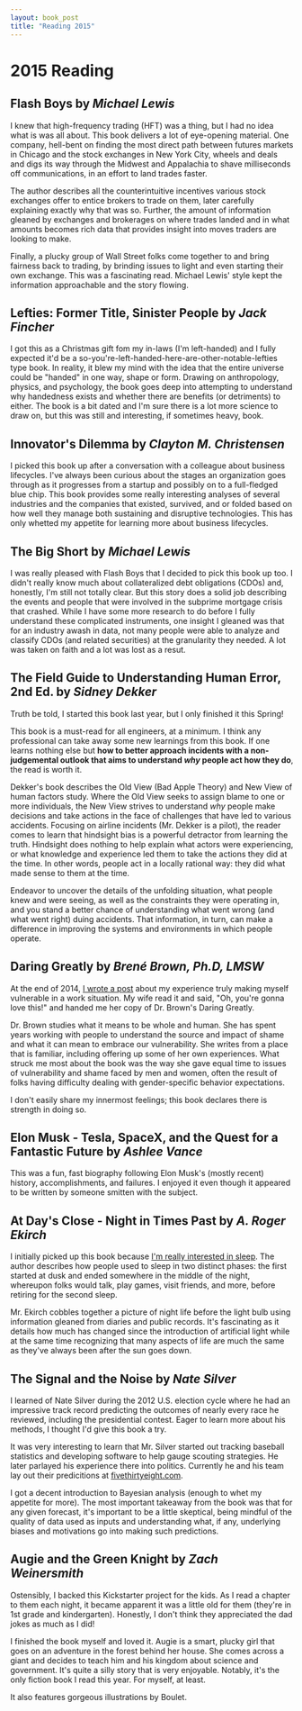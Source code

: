 ```yaml
---
layout: book_post
title: "Reading 2015"
---
```


# 2015 Reading

## Flash Boys by *Michael Lewis*

I knew that high-frequency trading (HFT) was a thing, but I had no
idea what is was all about. This book delivers a lot of eye-opening
material. One company, hell-bent on finding the most direct path between
futures markets in Chicago and the stock exchanges in New York City,
wheels and deals and digs its way through the Midwest and Appalachia
to shave milliseconds off communications, in an effort to land trades
faster.

The author describes all the counterintuitive incentives various stock
exchanges offer to entice brokers to trade on them, later carefully
explaining exactly why that was so. Further, the amount of information
gleaned by exchanges and brokerages on where trades landed and in what
amounts becomes rich data that provides insight into moves traders are
looking to make.

Finally, a plucky group of Wall Street folks come together to and bring
fairness back to trading, by brinding issues to light and even starting
their own exchange. This was a fascinating read. Michael Lewis' style
kept the information approachable and the story flowing.

## Lefties: Former Title, Sinister People by *Jack Fincher*

I got this as a Christmas gift fom my in-laws (I'm left-handed) and I
fully expected it'd be a so-you're-left-handed-here-are-other-notable-lefties
type book. In reality, it blew my mind with the idea that the entire
universe could be "handed" in one way, shape or form. Drawing on
anthropology, physics, and psychology, the book goes deep into attempting
to understand why handedness exists and whether there are benefits (or
detriments) to either. The book is a bit dated and I'm sure there is a
lot more science to draw on, but this was still and interesting, if
sometimes heavy, book.

## Innovator's Dilemma by *Clayton M. Christensen*

I picked this book up after a conversation with a colleague about business
lifecycles. I've always been curious about the stages an organization goes
through as it progresses from a startup and possibly on to a full-fledged
blue chip. This book provides some really interesting analyses of several
industries and the companies that existed, survived, and or folded based
on how well they manage both sustaining and disruptive technologies. This
has only whetted my appetite for learning more about business lifecycles.

## The Big Short by *Michael Lewis*

I was really pleased with Flash Boys that I decided to
pick this book up too. I didn't really know much about collateralized
debt obligations (CDOs) and, honestly, I'm still not totally clear. But
this story does a solid job describing the events and people that were
involved in the subprime mortgage crisis that crashed. While I have some
more research to do before I fully understand these complicated instruments,
one insight I gleaned was that for an industry awash in data, not many
people were able to analyze and classify CDOs (and related securities)
at the granularity they needed. A lot was taken on faith and a lot was
lost as a resut.

## The Field Guide to Understanding Human Error, 2nd Ed. by *Sidney Dekker*
 
Truth be told, I started this book last year, but I only finished it this
Spring!

This book is a must-read for all engineers, at a minimum. I think any
professional can take away some new learnings from this book. If one
learns nothing else but **how to better approach incidents with a
non-judgemental outlook that aims to understand *why* people act how
they do**, the read is worth it.

Dekker's book describes the Old View (Bad Apple Theory)
and New View of human factors study. Where the Old View seeks to assign
blame to one or more individuals, the New View strives to understand
*why* people make decisions and take actions in the face of challenges
that have led to various accidents. Focusing on airline incidents (Mr.
Dekker is a pilot), the reader comes to learn that hindsight bias is
a powerful detractor from learning the truth. Hindsight does nothing to
help explain what actors were experiencing, or what knowledge and experience
led them to take the actions they did at the time. In other words, people
act in a locally rational way: they did what made sense to them at the time.

Endeavor to uncover the details of the unfolding situation, what people knew
and were seeing, as well as the constraints they were operating in, and you
stand a better chance of understanding what went wrong (and what went right)
duing accidents. That information, in turn, can make a difference in 
improving the systems and environments in which people operate.

## Daring Greatly by *Brené Brown, Ph.D, LMSW*

At the end of 2014, [I wrote a post](/posts/be-vulnerable/) about
my experience truly making myself vulnerable in a work situation. My wife
read it and said, "Oh, you're gonna love this!" and handed me her copy of Dr.
Brown's Daring Greatly.

Dr. Brown studies what it means to be whole and human. She has
spent years working with people to understand the source and impact of shame
and what it can mean to embrace our vulnerability. She writes from a place
that is familiar, including offering up some of her own experiences. What
struck me most about the book was the way she gave equal time to issues of
vulnerability and shame faced by men and women, often the result of folks
having difficulty dealing with gender-specific behavior expectations.

I don't easily share my innermost feelings; this book declares there is
strength in doing so.

## Elon Musk - Tesla, SpaceX, and the Quest for a Fantastic Future by *Ashlee Vance*

This was a fun, fast biography following Elon Musk's (mostly recent) history,
accomplishments, and failures. I enjoyed it even though it appeared to be written
by someone smitten with the subject.

## At Day's Close - Night in Times Past by *A. Roger Ekirch*

I initially picked up this book because
[I'm really interested in sleep](/posts/sleep-driven-development/).
The author describes how people used
to sleep in two distinct phases: the first started at dusk and ended somewhere
in the middle of the night, whereupon folks would talk, play games,
visit friends, and more, before retiring for the second sleep.

Mr. Ekirch cobbles together a picture of night life before the light bulb
using information gleaned from diaries and public records. It's fascinating
as it details how much has changed since the introduction of artificial
light while at the same time recognizing that many aspects of life
are much the same as they've always been after the sun goes down.

## The Signal and the Noise by *Nate Silver*

I learned of Nate Silver during the 2012 U.S. election cycle where he had
an impressive track record predicting the outcomes of nearly every race
he reviewed, including the presidential contest. Eager to learn more about
his methods, I thought I'd give this book a try.

It was very interesting to learn that Mr. Silver started out tracking baseball
statistics and developing software to help gauge scouting strategies. He
later parlayed his experience there into politics. Currently he and his team
lay out their predicitions at
[fivethirtyeight.com](http://fivethirtyeight.com/).

I got a decent introduction to Bayesian analysis (enough to whet my appetite
for more). The most important takeaway from the book was that for any given
forecast, it's important to be a little skeptical, being mindful of the quality
of data used as inputs and understanding what, if any, underlying biases and
motivations go into making such predictions.

## Augie and the Green Knight by *Zach Weinersmith*

Ostensibly, I backed this Kickstarter project for the kids. As I read a
chapter to them each night, it became apparent it was a little old for them
(they're in 1st grade and kindergarten). Honestly, I don't think they
appreciated the dad jokes as much as I did!

I finished the book myself and loved it. Augie is a smart, plucky girl
that goes on an adventure in the forest behind her house. She comes across
a giant and decides to teach him and his kingdom about science and
government. It's quite a silly story that is very enjoyable. Notably, it's
the only fiction book I read this year. For myself, at least.

It also features gorgeous illustrations by Boulet.
